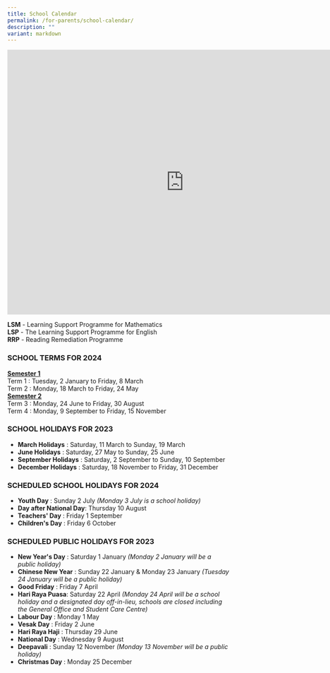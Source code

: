 ```yaml
---
title: School Calendar
permalink: /for-parents/school-calendar/
description: ""
variant: markdown
---
```

<iframe src="https://calendar.google.com/calendar/embed?src=c_091e7573fd44aeb91f5c3c6b2a7a954737406cb5914da17c0827336935105bc7%40group.calendar.google.com&amp;ctz=Asia%2FSingapore" style="border: 0" width="800" height="600" frameborder="0" scrolling="no"></iframe>

**LSM**&nbsp;\- Learning Support Programme for Mathematics   
**LSP**&nbsp;\- The Learning Support Programme for English   
**RRP**&nbsp;\- Reading Remediation Programme

 

### SCHOOL TERMS FOR 2024

**<u>Semester 1</u>**   
Term 1 : Tuesday, 2 January to Friday, 8 March     
Term 2 : Monday, 18 March to Friday, 24 May  
**<u>Semester 2</u>**   
Term 3 : Monday, 24 June to Friday, 30 August     
Term 4 : Monday, 9 September to Friday, 15 November&nbsp;

### SCHOOL HOLIDAYS FOR 2023

* **March Holidays** : Saturday, 11 March to Sunday, 19 March     
* **June Holidays** : Saturday, 27 May to Sunday, 25 June
* **September Holidays** : Saturday, 2 September to Sunday, 10 September   
* **December Holidays** : Saturday, 18 November to Friday, 31 December

### SCHEDULED SCHOOL HOLIDAYS FOR 2024
* **Youth Day** : Sunday 2 July *(Monday 3 July is a school holiday)*
* **Day after National Day**: Thursday 10 August  
* **Teachers' Day** : Friday 1 September  
* **Children's Day** : Friday 6 October  

### SCHEDULED PUBLIC HOLIDAYS FOR 2023
* **New Year's Day** : Saturday 1 January *(Monday 2 January will be a public holiday)*
* **Chinese New Year** : Sunday 22 January &amp; Monday 23 January *(Tuesday 24 January will be a public holiday)*
* **Good Friday** : Friday 7 April
* **Hari Raya Puasa**: Saturday 22 April *(Monday 24 April will be a school holiday and a designated day off-in-lieu, schools are closed including the General Office and Student Care Centre)*
* **Labour Day** : Monday 1 May
* **Vesak Day** : Friday 2 June
* **Hari Raya Haji** : Thursday 29 June
* **National Day** : Wednesday 9 August  
* **Deepavali** : Sunday 12 November *(Monday 13 November will be a public holiday)*
* **Christmas Day** : Monday 25 December
